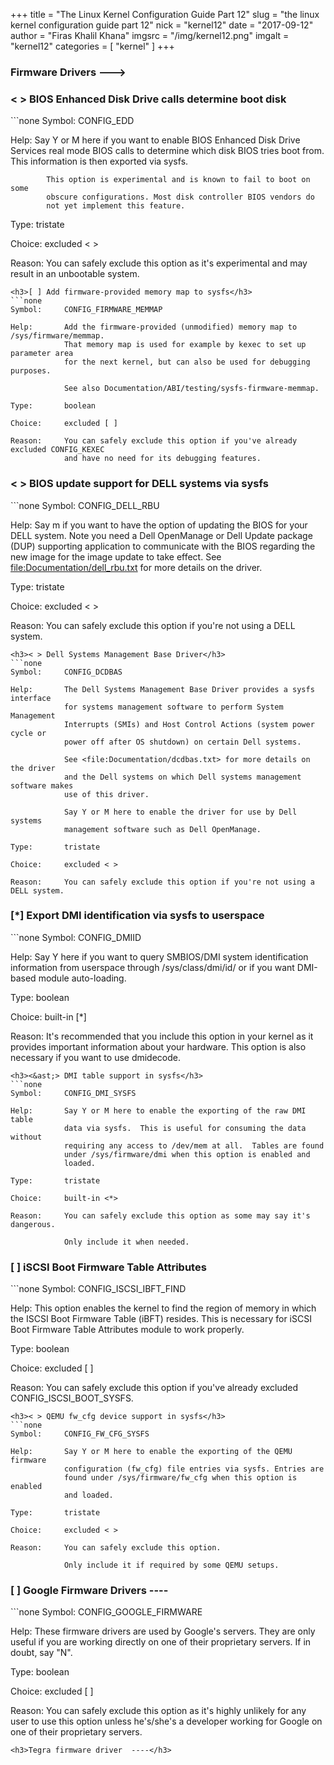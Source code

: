 +++
title = "The Linux Kernel Configuration Guide Part 12"
slug = "the linux kernel configuration guide part 12"
nick = "kernel12"
date = "2017-09-12"
author = "Firas Khalil Khana"
imgsrc = "/img/kernel12.png"
imgalt = "kernel12"
categories = [ "kernel" ]
+++
<h3>Firmware Drivers  ---></h3>
<h3>< > BIOS Enhanced Disk Drive calls determine boot disk</h3>
```none
Symbol:     CONFIG_EDD

Help:       Say Y or M here if you want to enable BIOS Enhanced Disk Drive
            Services real mode BIOS calls to determine which disk
            BIOS tries boot from.  This information is then exported via sysfs.

            This option is experimental and is known to fail to boot on some
            obscure configurations. Most disk controller BIOS vendors do
            not yet implement this feature.

Type:       tristate

Choice:     excluded < >

Reason:     You can safely exclude this option as it's experimental and may result
            in an unbootable system.
```
<h3>[ ] Add firmware-provided memory map to sysfs</h3>
```none
Symbol:     CONFIG_FIRMWARE_MEMMAP

Help:       Add the firmware-provided (unmodified) memory map to /sys/firmware/memmap.
            That memory map is used for example by kexec to set up parameter area
            for the next kernel, but can also be used for debugging purposes.

            See also Documentation/ABI/testing/sysfs-firmware-memmap.

Type:       boolean

Choice:     excluded [ ]

Reason:     You can safely exclude this option if you've already excluded CONFIG_KEXEC
            and have no need for its debugging features.
```
<h3>< > BIOS update support for DELL systems via sysfs</h3>
```none
Symbol:     CONFIG_DELL_RBU

Help:       Say m if you want to have the option of updating the BIOS for your
            DELL system. Note you need a Dell OpenManage or Dell Update package (DUP)
            supporting application to communicate with the BIOS regarding the new
            image for the image update to take effect.
            See <file:Documentation/dell_rbu.txt> for more details on the driver.

Type:       tristate

Choice:     excluded < >

Reason:     You can safely exclude this option if you're not using a DELL system.
```
<h3>< > Dell Systems Management Base Driver</h3>
```none
Symbol:     CONFIG_DCDBAS

Help:       The Dell Systems Management Base Driver provides a sysfs interface
            for systems management software to perform System Management
            Interrupts (SMIs) and Host Control Actions (system power cycle or
            power off after OS shutdown) on certain Dell systems.

            See <file:Documentation/dcdbas.txt> for more details on the driver
            and the Dell systems on which Dell systems management software makes
            use of this driver.

            Say Y or M here to enable the driver for use by Dell systems
            management software such as Dell OpenManage.

Type:       tristate

Choice:     excluded < >

Reason:     You can safely exclude this option if you're not using a DELL system.
```
<h3>[&ast;] Export DMI identification via sysfs to userspace</h3>
```none
Symbol:     CONFIG_DMIID

Help:       Say Y here if you want to query SMBIOS/DMI system identification
            information from userspace through /sys/class/dmi/id/ or if you want
            DMI-based module auto-loading.

Type:       boolean

Choice:     built-in [*]

Reason:     It's recommended that you include this option in your kernel as it
            provides important information about your hardware. This option is
            also necessary if you want to use dmidecode.
```
<h3><&ast;> DMI table support in sysfs</h3>
```none
Symbol:     CONFIG_DMI_SYSFS

Help:       Say Y or M here to enable the exporting of the raw DMI table
            data via sysfs.  This is useful for consuming the data without
            requiring any access to /dev/mem at all.  Tables are found
            under /sys/firmware/dmi when this option is enabled and
            loaded.

Type:       tristate

Choice:     built-in <*>

Reason:     You can safely exclude this option as some may say it's dangerous.
            
            Only include it when needed.
```
<h3>[ ] iSCSI Boot Firmware Table Attributes</h3>
```none
Symbol:     CONFIG_ISCSI_IBFT_FIND

Help:       This option enables the kernel to find the region of memory
            in which the ISCSI Boot Firmware Table (iBFT) resides. This
            is necessary for iSCSI Boot Firmware Table Attributes module to work
            properly.

Type:       boolean

Choice:     excluded [ ]

Reason:     You can safely exclude this option if you've already excluded
            CONFIG_ISCSI_BOOT_SYSFS.
```
<h3>< > QEMU fw_cfg device support in sysfs</h3>
```none
Symbol:     CONFIG_FW_CFG_SYSFS

Help:       Say Y or M here to enable the exporting of the QEMU firmware
            configuration (fw_cfg) file entries via sysfs. Entries are
            found under /sys/firmware/fw_cfg when this option is enabled
            and loaded.

Type:       tristate

Choice:     excluded < >

Reason:     You can safely exclude this option.

            Only include it if required by some QEMU setups.
```
<h3>[ ] Google Firmware Drivers  ----</h3>
```none
Symbol:     CONFIG_GOOGLE_FIRMWARE

Help:       These firmware drivers are used by Google's servers.  They are
            only useful if you are working directly on one of their
            proprietary servers.  If in doubt, say "N".

Type:       boolean

Choice:     excluded [ ]

Reason:     You can safely exclude this option as it's highly unlikely for
            any user to use this option unless he's/she's a developer working for
            Google on one of their proprietary servers.
```
<h3>Tegra firmware driver  ----</h3>
